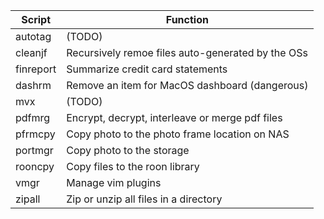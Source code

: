 | Script | Function |
|--------|----------|
|autotag|(TODO)|
|cleanjf|Recursively remoe files auto-generated by the OSs|
|finreport|Summarize credit card statements|
|dashrm|Remove an item for MacOS dashboard (dangerous)|
|mvx|(TODO)|
|pdfmrg|Encrypt, decrypt, interleave or merge pdf files|
|pfrmcpy|Copy photo to the photo frame location on NAS|
|portmgr|Copy photo to the storage| 
|rooncpy|Copy files to the roon library |
|vmgr|Manage vim plugins|
|zipall|Zip or unzip all files in a directory|
